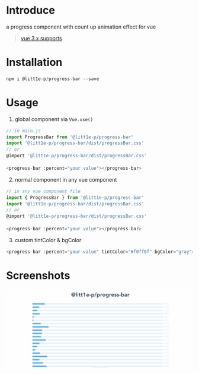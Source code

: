 # Introduce

a progress component with count up animation effect for vue

> [vue 3.x supports](https://github.com/litt1e-p/progress-bar/tree/next)

# Installation

```js
npm i @litt1e-p/progress-bar --save
```

# Usage

1. global component via `Vue.use()`
  
```js
// in main.js
import ProgressBar from '@litt1e-p/progress-bar'
import '@litt1e-p/progress-bar/dist/progressBar.css'
// or 
@import '@litt1e-p/progress-bar/dist/progressBar.css'

<progress-bar :percent="your value"></progress-bar>
```

2. normal component in any vue component

```js
// in any vue component file
import { ProgressBar } from '@litt1e-p/progress-bar'
import '@litt1e-p/progress-bar/dist/progressBar.css'
// or 
@import '@litt1e-p/progress-bar/dist/progressBar.css'

<progress-bar :percent="your value"></progress-bar>
``` 

3. custom tintColor & bgColor
```js
<progress-bar :percent="your value" tintColor="#f0ff0f" bgColor="gray"></progress-bar>
```

# Screenshots

![](screenshots/1.gif)
